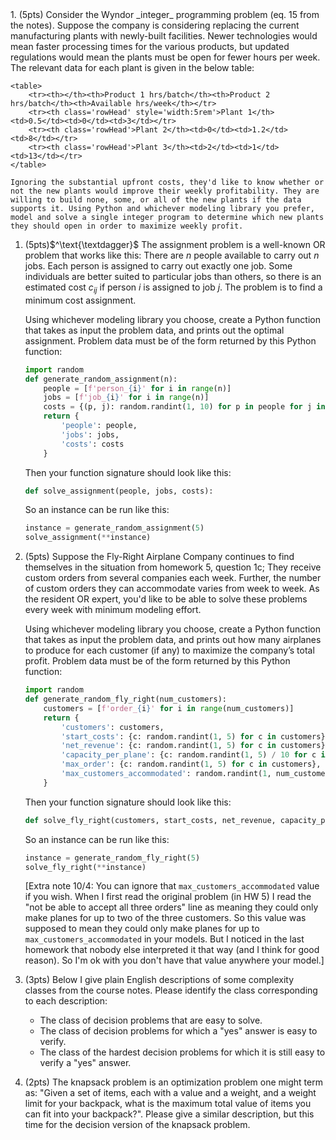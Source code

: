 <div class='assignmentContainer' id='Homework 6' sub-name='IP Models and Complexity' due='2023-10-09' grading-notes-link='https://colab.research.google.com/drive/19fV6KEsDaX656jcHkBX7ZI0YeSFJKmVI?usp=sharing'>
<div>
1. (5pts) Consider the Wyndor _integer_ programming problem (eq. 15 from the notes). Suppose the company is considering replacing the current manufacturing plants with newly-built facilities. Newer technologies would mean faster processing times for the various products, but updated regulations would mean the plants must be open for fewer hours per week. The relevant data for each plant is given in the below table:

    <table>
        <tr><th></th><th>Product 1 hrs/batch</th><th>Product 2 hrs/batch</th><th>Available hrs/week</th></tr>
        <tr><th class='rowHead' style='width:5rem'>Plant 1</th><td>0.5</td><td>0</td><td>3</td></tr>
        <tr><th class='rowHead'>Plant 2</th><td>0</td><td>1.2</td><td>8</td></tr>
        <tr><th class='rowHead'>Plant 3</th><td>2</td><td>1</td><td>13</td></tr>
    </table>

    Ignoring the substantial upfront costs, they'd like to know whether or not the new plants would improve their weekly profitability. They are willing to build none, some, or all of the new plants if the data supports it. Using Python and whichever modeling library you prefer, model and solve a single integer program to determine which new plants they should open in order to maximize weekly profit.

1. (5pts)$^\text{\textdagger}$ The assignment problem is a well-known OR problem that works like this: There are $n$ people available to carry out $n$ jobs. Each person is assigned to carry out exactly one job. Some individuals are better suited to particular jobs than others, so there is an estimated cost $c_{ij}$ if person $i$ is assigned to job $j$. The problem is to
find a minimum cost assignment.

    Using whichever modeling library you choose, create a Python function that takes as input the problem data, and prints out the optimal assignment. Problem data must be of the form returned by this Python function:

    ```python
    import random
    def generate_random_assignment(n):
        people = [f'person_{i}' for i in range(n)]
        jobs = [f'job_{i}' for i in range(n)]
        costs = {(p, j): random.randint(1, 10) for p in people for j in jobs}
        return {
            'people': people,
            'jobs': jobs,
            'costs': costs
        }    
    ```

    Then your function signature should look like this:

    ```python
    def solve_assignment(people, jobs, costs):
    ```

    So an instance can be run like this:

    ```python
    instance = generate_random_assignment(5)
    solve_assignment(**instance)
    ```

1. (5pts) Suppose the Fly-Right Airplane Company continues to find themselves in the situation from homework 5, question 1c; They receive custom orders from several companies each week. Further, the number of custom orders they can accommodate varies from week to week. As the resident OR expert, you'd like to be able to solve these problems every week with minimum modeling effort.

    Using whichever modeling library you choose, create a Python function that takes as input the problem data, and prints out how many airplanes to produce for each customer (if any) to maximize the company’s total profit. Problem data must be of the form returned by this Python function:

    ```python
    import random
    def generate_random_fly_right(num_customers):
        customers = [f'order_{i}' for i in range(num_customers)]
        return {
            'customers': customers,
            'start_costs': {c: random.randint(1, 5) for c in customers},
            'net_revenue': {c: random.randint(1, 5) for c in customers},
            'capacity_per_plane': {c: random.randint(1, 5) / 10 for c in customers},
            'max_order': {c: random.randint(1, 5) for c in customers},
            'max_customers_accommodated': random.randint(1, num_customers - 1)
        }   
    ```

    Then your function signature should look like this:

    ```python
    def solve_fly_right(customers, start_costs, net_revenue, capacity_per_plane, max_order, max_customers_accommodated):
    ```

    So an instance can be run like this:

    ```python
    instance = generate_random_fly_right(5)
    solve_fly_right(**instance)
    ```

    [Extra note 10/4: You can ignore that `max_customers_accommodated` value if you wish. When I first read the original problem (in HW 5) I read the "not be able to accept all three orders" line as meaning they could only make planes for up to two of the three customers. So this value was supposed to mean they could only make planes for up to `max_customers_accommodated` in your models. But I noticed in the last homework that nobody else interpreted it that way (and I think for good reason). So I'm ok with you don't have that value anywhere your model.]

1. (3pts) Below I give plain English descriptions of some complexity classes from the course notes. Please identify the class corresponding to each description:
    - The class of decision problems that are easy to solve.
    - The class of decision problems for which a "yes" answer is easy to verify.
    - The class of the hardest decision problems for which it is still easy to verify a "yes" answer.

1. (2pts) The knapsack problem is an optimization problem one might term as: "Given a set of items, each with a value and a weight, and a weight limit for your backpack, what is the maximum total value of items you can fit into your backpack?". Please give a similar description, but this time for the decision version of the knapsack problem.
</div>
</div>
